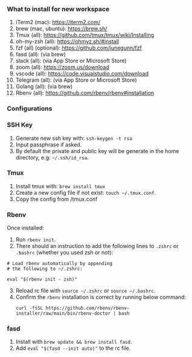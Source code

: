 ### What to install for new workspace

1. iTerm2 (mac): https://iterm2.com/
2. brew (mac, ubuntu): https://brew.sh/
3. Tmux (all): https://github.com/tmux/tmux/wiki/Installing
4. oh-my-zsh (all): https://ohmyz.sh/#install
5. fzf (all) (optional): https://github.com/junegunn/fzf
6. fasd (all): (via brew)
7. slack (all): (via App Store or Microsoft Store)
8. zoom (all): https://zoom.us/download
9. vscode (all): https://code.visualstudio.com/download
10. Telegram (all): (via App Store or Microsoft Store)
11. Golang (all): (via brew)
12. Rbenv (all): https://github.com/rbenv/rbenv#installation


### Configurations

### SSH Key

1. Generate new ssh key with: `ssh-keygen -t rsa`
2. Input passphrase if asked.
3. By default the private and public key will be generate in the home directory, e.g: `~/.ssh/id_rsa`.

### Tmux

1. Install tmux with: `brew install tmux`
2. Create a new config file if not exist: `touch ~/.tmux.conf`.
3. Copy the config from /tmux.conf

### Rbenv
Once installed:

1. Run `rbenv init`.
2. There should an instruction to add the following lines to `.zshrc` or `.bashrc` (whether you used zsh or not):
  ```
  # Load rbenv automatically by appending
  # the following to ~/.zshrc:

  eval "$(rbenv init - zsh)"
  ```
3. Reload rc file with `source ~/.zshrc` or `source ~/.bashrc`.
4. Confirm the `rbenv` installation is correct by running below command:
   ```
   curl -fsSL https://github.com/rbenv/rbenv-installer/raw/main/bin/rbenv-doctor | bash
   ```

### fasd

1. Install with `brew update && brew install fasd`.
2. Add `eval "$(fasd --init auto)"` to the rc file.
